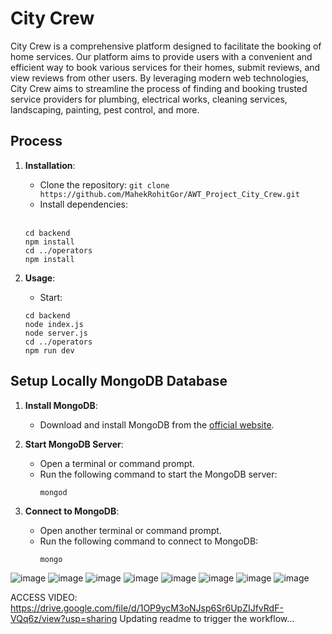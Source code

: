 # City Crew

City Crew is a comprehensive platform designed to facilitate the booking of home services. Our platform aims to provide users with a convenient and efficient way to book various services for their homes, submit reviews, and view reviews from other users. By leveraging modern web technologies, City Crew aims to streamline the process of finding and booking trusted service providers for plumbing, electrical works, cleaning services, landscaping, painting, pest control, and more.

## Process

1. **Installation**: 
   - Clone the repository: `git clone https://github.com/MahekRohitGor/AWT_Project_City_Crew.git`
   - Install dependencies:<br>
   <br>
   
   ```
   cd backend
   npm install
   cd ../operators
   npm install
   ```

2. **Usage**:
   - Start:
   ```
   cd backend
   node index.js
   node server.js
   cd ../operators
   npm run dev
   ```

## Setup Locally MongoDB Database

1. **Install MongoDB**:
   - Download and install MongoDB from the [official website](https://www.mongodb.com/try/download/community).

2. **Start MongoDB Server**:
   - Open a terminal or command prompt.
   - Run the following command to start the MongoDB server:
     ```
     mongod
     ```

3. **Connect to MongoDB**:
   - Open another terminal or command prompt.
   - Run the following command to connect to MongoDB:
     ```
     mongo
     ```

![image](https://github.com/MahekRohitGor/AWT_Project_City_Crew/assets/101034649/14ee85a2-2daa-4994-8a46-e5dd7d65876a)
![image](https://github.com/MahekRohitGor/AWT_Project_City_Crew/assets/101034649/882c7ab4-b36b-499e-a86c-020cab2d4750)
![image](https://github.com/MahekRohitGor/AWT_Project_City_Crew/assets/101034649/58725985-18c8-4837-8827-55d585f0f054)
![image](https://github.com/MahekRohitGor/AWT_Project_City_Crew/assets/101034649/24c75653-d4e5-4528-9f96-443fdbfb47f4)
![image](https://github.com/MahekRohitGor/AWT_Project_City_Crew/assets/101034649/04cac685-6548-4423-a89f-c638f4fda858)
![image](https://github.com/MahekRohitGor/AWT_Project_City_Crew/assets/101034649/e5716fda-8083-40d0-a95a-0280515c0cd2)
![image](https://github.com/MahekRohitGor/AWT_Project_City_Crew/assets/101034649/58fb62ca-e639-4848-aad8-8319da1d1a25)
![image](https://github.com/MahekRohitGor/AWT_Project_City_Crew/assets/101034649/99dea37f-8d11-4c11-9eba-081564026723)

ACCESS VIDEO: https://drive.google.com/file/d/1OP9ycM3oNJsp6Sr6UpZIJfvRdF-VQq6z/view?usp=sharing
Updating readme to trigger the workflow...





